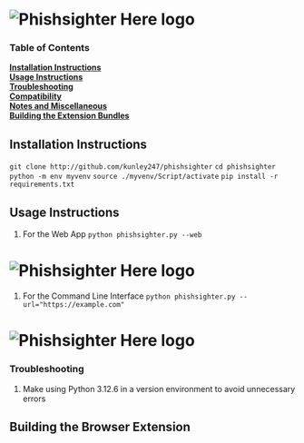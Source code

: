 # ![Phishsighter Here logo](https://github.com/kunley247/phishsighter/main/static\image.jpg) 


### Table of Contents
**[Installation Instructions](#installation-instructions)**<br>
**[Usage Instructions](#usage-instructions)**<br>
**[Troubleshooting](#troubleshooting)**<br>
**[Compatibility](#compatibility)**<br>
**[Notes and Miscellaneous](#notes-and-miscellaneous)**<br>
**[Building the Extension Bundles](#building-the-extension-bundles)**<br>

## Installation Instructions
```git clone http://github.com/kunley247/phishsighter```
```cd phishsighter```
```python -m env myvenv```
```source ./myvenv/Script/activate```
```pip install -r requirements.txt```

## Usage Instructions
1. For the Web App
  ``` python phishsighter.py --web ```

# ![Phishsighter Here logo](https://github.com/kunley247/phishsighter/main/screenshots\gui.png) 

1. For the Command Line Interface
  ``` python phishsighter.py --url="https://example.com" ```

# ![Phishsighter Here logo](https://github.com/kunley247/phishsighter/main/screenshots\cli.png) 


### Troubleshooting
1. Make using Python 3.12.6 in a version environment to avoid unnecessary errors 

## Building the Browser Extension